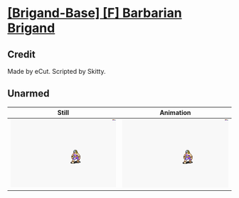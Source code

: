 # [\[Brigand-Base\] \[F\] Barbarian Brigand](../)

## Credit

Made by eCut.
Scripted by Skitty.
	
## Unarmed

| Still | Animation |
| :---: | :-------: |
| ![Unarmed still](./Unarmed_000.png) | ![Unarmed animation](./Unarmed.gif) |
